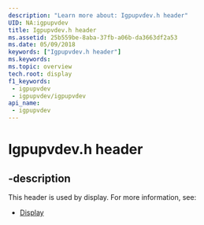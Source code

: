 ```yaml
---
description: "Learn more about: Igpupvdev.h header"
UID: NA:igpupvdev
title: Igpupvdev.h header
ms.assetid: 25b559be-8aba-37fb-a06b-da3663df2a53
ms.date: 05/09/2018
keywords: ["Igpupvdev.h header"]
ms.keywords: 
ms.topic: overview
tech.root: display
f1_keywords:
 - igpupvdev
 - igpupvdev/igpupvdev
api_name:
 - igpupvdev
---
```


# Igpupvdev.h header


## -description

This header is used by display. For more information, see:

- [Display](../_display/index.md)

